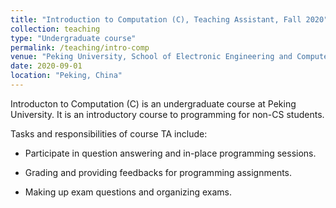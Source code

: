 ```yaml
---
title: "Introduction to Computation (C), Teaching Assistant, Fall 2020"
collection: teaching
type: "Undergraduate course"
permalink: /teaching/intro-comp
venue: "Peking University, School of Electronic Engineering and Computer Science"
date: 2020-09-01
location: "Peking, China"
---
```


Introducton to Computation (C) is an undergraduate course at Peking University. It is an introductory course to programming for non-CS students. 

Tasks and responsibilities of course TA include:

* Participate in question answering and in-place programming sessions.

* Grading and providing feedbacks for programming assignments.

* Making up exam questions and organizing exams.

